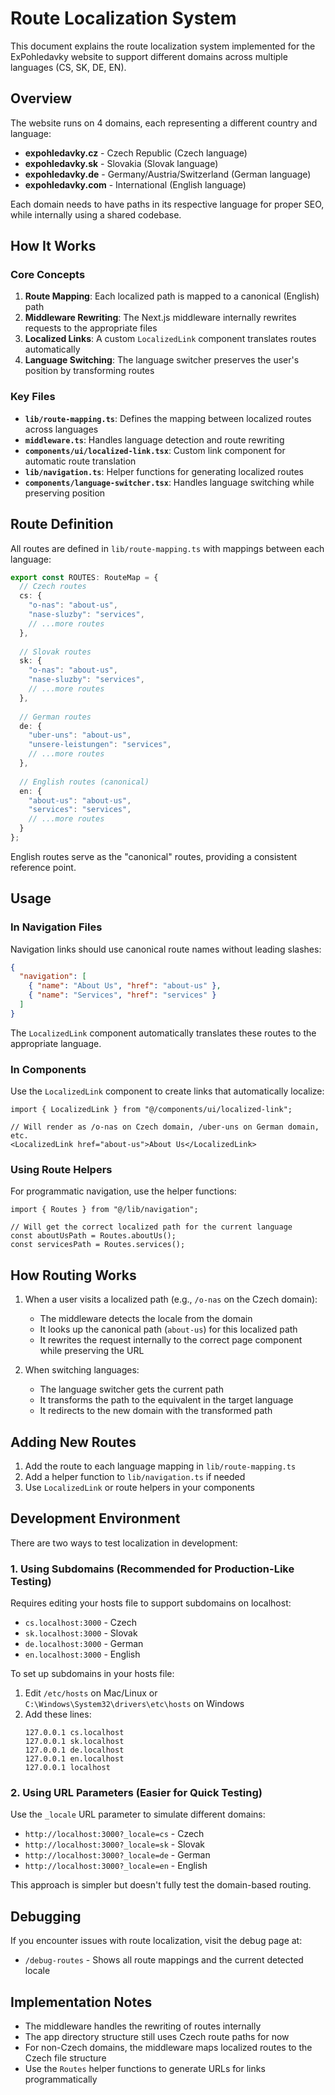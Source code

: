 # Route Localization System

This document explains the route localization system implemented for the ExPohledavky website to support different domains across multiple languages (CS, SK, DE, EN).

## Overview

The website runs on 4 domains, each representing a different country and language:

- **expohledavky.cz** - Czech Republic (Czech language)
- **expohledavky.sk** - Slovakia (Slovak language)
- **expohledavky.de** - Germany/Austria/Switzerland (German language)
- **expohledavky.com** - International (English language)

Each domain needs to have paths in its respective language for proper SEO, while internally using a shared codebase.

## How It Works

### Core Concepts

1. **Route Mapping**: Each localized path is mapped to a canonical (English) path
2. **Middleware Rewriting**: The Next.js middleware internally rewrites requests to the appropriate files
3. **Localized Links**: A custom `LocalizedLink` component translates routes automatically
4. **Language Switching**: The language switcher preserves the user's position by transforming routes

### Key Files

- **`lib/route-mapping.ts`**: Defines the mapping between localized routes across languages
- **`middleware.ts`**: Handles language detection and route rewriting
- **`components/ui/localized-link.tsx`**: Custom link component for automatic route translation
- **`lib/navigation.ts`**: Helper functions for generating localized routes
- **`components/language-switcher.tsx`**: Handles language switching while preserving position

## Route Definition

All routes are defined in `lib/route-mapping.ts` with mappings between each language:

```typescript
export const ROUTES: RouteMap = {
  // Czech routes
  cs: {
    "o-nas": "about-us",
    "nase-sluzby": "services",
    // ...more routes
  },
  
  // Slovak routes
  sk: {
    "o-nas": "about-us",
    "nase-sluzby": "services",
    // ...more routes
  },
  
  // German routes
  de: {
    "uber-uns": "about-us",
    "unsere-leistungen": "services",
    // ...more routes
  },
  
  // English routes (canonical)
  en: {
    "about-us": "about-us",
    "services": "services",
    // ...more routes
  }
};
```

English routes serve as the "canonical" routes, providing a consistent reference point.

## Usage

### In Navigation Files

Navigation links should use canonical route names without leading slashes:

```json
{
  "navigation": [
    { "name": "About Us", "href": "about-us" },
    { "name": "Services", "href": "services" }
  ]
}
```

The `LocalizedLink` component automatically translates these routes to the appropriate language.

### In Components

Use the `LocalizedLink` component to create links that automatically localize:

```tsx
import { LocalizedLink } from "@/components/ui/localized-link";

// Will render as /o-nas on Czech domain, /uber-uns on German domain, etc.
<LocalizedLink href="about-us">About Us</LocalizedLink>
```

### Using Route Helpers

For programmatic navigation, use the helper functions:

```tsx
import { Routes } from "@/lib/navigation";

// Will get the correct localized path for the current language
const aboutUsPath = Routes.aboutUs();
const servicesPath = Routes.services();
```

## How Routing Works

1. When a user visits a localized path (e.g., `/o-nas` on the Czech domain):
   - The middleware detects the locale from the domain
   - It looks up the canonical path (`about-us`) for this localized path
   - It rewrites the request internally to the correct page component while preserving the URL

2. When switching languages:
   - The language switcher gets the current path
   - It transforms the path to the equivalent in the target language
   - It redirects to the new domain with the transformed path

## Adding New Routes

1. Add the route to each language mapping in `lib/route-mapping.ts`
2. Add a helper function to `lib/navigation.ts` if needed
3. Use `LocalizedLink` or route helpers in your components

## Development Environment

There are two ways to test localization in development:

### 1. Using Subdomains (Recommended for Production-Like Testing)

Requires editing your hosts file to support subdomains on localhost:

- `cs.localhost:3000` - Czech
- `sk.localhost:3000` - Slovak
- `de.localhost:3000` - German
- `en.localhost:3000` - English

To set up subdomains in your hosts file:
1. Edit `/etc/hosts` on Mac/Linux or `C:\Windows\System32\drivers\etc\hosts` on Windows
2. Add these lines:
   ```
   127.0.0.1 cs.localhost
   127.0.0.1 sk.localhost
   127.0.0.1 de.localhost
   127.0.0.1 en.localhost
   127.0.0.1 localhost
   ```

### 2. Using URL Parameters (Easier for Quick Testing)

Use the `_locale` URL parameter to simulate different domains:

- `http://localhost:3000?_locale=cs` - Czech
- `http://localhost:3000?_locale=sk` - Slovak
- `http://localhost:3000?_locale=de` - German
- `http://localhost:3000?_locale=en` - English

This approach is simpler but doesn't fully test the domain-based routing.

## Debugging

If you encounter issues with route localization, visit the debug page at:
- `/debug-routes` - Shows all route mappings and the current detected locale

## Implementation Notes

- The middleware handles the rewriting of routes internally
- The app directory structure still uses Czech route paths for now
- For non-Czech domains, the middleware maps localized routes to the Czech file structure
- Use the `Routes` helper functions to generate URLs for links programmatically 